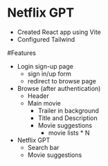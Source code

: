 # Netflix GPT

- Created React app using Vite
- Configured Tailwind

#Features
- Login sign-up page
    - sign in/up form
    - redirect to browse page
- Browse (after authentication)
    - Header
    - Main movie
        - Trailer in background
        - Title and Description
        - Movie suggestions
            - movie lists * N
- Netflix GPT
    - Search bar 
    - Movie suggestions

